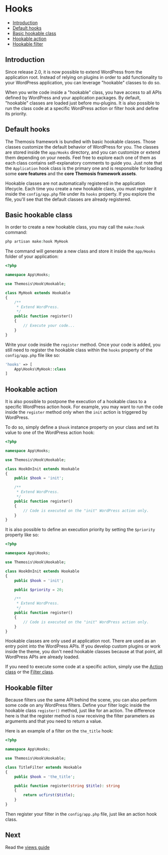 Hooks
=====

- [Introduction](#introduction)
- [Default hooks](#default-hooks)
- [Basic hookable class](#basic-hookable-class)
- [Hookable action](#hookable-action)
- [Hookable filter](#hookable-filter)

Introduction
------------

Since release 2.0, it is now possible to extend WordPress from the application root. Instead of relying on plugins in order to add functionality to your WordPress application, you can leverage "hookable" classes to do so.

When you write code inside a "hookable" class, you have access to all APIs defined by WordPress and your application packages. By default, "hookable" classes are loaded just before mu-plugins. It is also possible to run the class code at a specific WordPress action or filter hook and define its priority.

Default hooks
-------------

The Themosis framework is bundled with basic hookable classes. Those classes customize the default behavior of WordPress for you. The classes are stored inside the `app/Hooks` directory, and you can customize or extend them depending on your needs. Feel free to explore each one of them as each class contains self-explanatory comments to guide you. Just note that the `Application` hook class is the primary one and is responsible for loading some **core features** and the **core Themosis framework assets**.

Hookable classes are not automatically registered in the application lifecycle. Each time you create a new hookable class, you must register it inside the `config/app.php` file under its `hooks` property. If you explore the file, you'll see that the default classes are already registered.

Basic hookable class
--------------------

In order to create a new hookable class, you may call the `make:hook` command:

```php
php artisan make:hook MyHook
```

The command will generate a new class and store it inside the `app/Hooks` folder of your application:

```php
<?php

namespace App\Hooks;

use Themosis\Hook\Hookable;

class MyHook extends Hookable
{
    /**
     * Extend WordPress.
     */
    public function register()
    {
        // Execute your code...
    }
}
```

Write your code inside the `register` method. Once your code is added, you still need to register the hookable class within the `hooks` property of the `config/app.php` file like so:

```php
'hooks' => [
    App\Hooks\MyHook::class
]
```

Hookable action
---------------

It is also possible to postpone the execution of a hookable class to a specific WordPress action hook. For example, you may want to run the code inside the `register` method only when the `init` action is triggered by WordPress.

To do so, simply define a `$hook` instance property on your class and set its value to one of the WordPress action hook:

```php
<?php

namespace App\Hooks;

use Themosis\Hook\Hookable;

class HookOnInit extends Hookable
{
    public $hook = 'init';

    /**
     * Extend WordPress.
     */
    public function register()
    {
        // Code is executed on the "init" WordPress action only.
    }
}
```

It is also possible to define an execution priority by setting the `$priority` property like so:

```php
<?php

namespace App\Hooks;

use Themosis\Hook\Hookable;

class HookOnInit extends Hookable
{
    public $hook = 'init';

    public $priority = 20;

    /**
     * Extend WordPress.
     */
    public function register()
    {
        // Code is executed on the "init" WordPress action only.
    }
}
```

Hookable classes are only used at application root. There are used as an entry point into the WordPress APIs. If you develop custom plugins or work inside the theme, you don't need hookable classes because at that point, all WordPress APIs are already loaded.

If you need to execute some code at a specific action, simply use the [Action class]({{url}}/action) or the [Filter class]({{url}}/filter).

Hookable filter
---------------

Because filters use the same API behind the scene, you can also perform some code on any WordPress filters. Define your filter logic inside the hookable class `register()` method, just like for an action. The difference here is that the register method is now receiving the filter parameters as arguments and that you need to return a value.

Here is an example of a filter on the `the_title` hook:

```php
<?php

namespace App\Hooks;

use Themosis\Hook\Hookable;

class TitleFilter extends Hookable
{
    public $hook = 'the_title';

    public function register(string $title): string
    {
        return ucfirst($title);
    }
}
```

Then register your filter in the `config/app.php` file, just like an action hook class.

Next
----

Read the [views guide]({{url}}/views)



